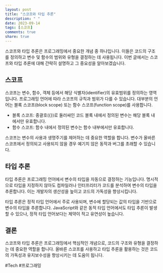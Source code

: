 ```yaml
---
layout: post
title: "스코프와 타입 추론"
description: " "
date: 2023-09-14
tags: [스코프]
comments: true
share: true
---
```


스코프와 타입 추론은 프로그래밍에서 중요한 개념 중 하나입니다. 이들은 코드의 구조를 정의하고 변수 및 함수의 범위와 유형을 결정하는 데 사용됩니다. 이번 글에서는 스코프와 타입 추론에 대해 간략히 설명하고 그 중요성을 알아보겠습니다.

## 스코프

스코프는 변수, 함수, 객체 등에서 해당 식별자(identifier)의 유효범위를 정의하는 영역입니다. 프로그래밍 언어에 따라 스코프의 규칙과 범위가 다를 수 있습니다. 대부분의 언어는 블록 스코프(block scope) 또는 함수 스코프(function scope)를 사용합니다.

- 블록 스코프: 중괄호({})로 둘러싸인 코드 블록 내에서 정의된 변수는 해당 블록 내에서만 유효합니다.
- 함수 스코프: 함수 내에서 정의된 변수는 함수 내부에서만 유효합니다.

스코프는 변수의 사용과 생명주기를 제어하는 데 중요한 역할을 합니다. 변수가 올바른 스코프에서 정의되고 사용되지 않을 경우 예기치 않은 동작과 버그를 초래할 수 있습니다.

## 타입 추론

타입 추론은 프로그래밍 언어에서 변수의 타입을 자동으로 결정하는 기능입니다. 명시적으로 타입을 지정하지 않아도 컴파일러나 인터프리터가 코드를 분석하여 변수의 타입을 추론합니다. 이는 개발자의 생산성을 높이고 코드의 가독성을 향상시킵니다.

타입 추론은 정적 타입 언어에서 주로 사용되며, 변수에 할당되는 값의 타입을 기반으로 변수의 타입을 추론합니다. JavaScript와 같은 동적 타입 언어에서도 타입 추론이 발생할 수 있으나, 정적 타입 언어보다는 제약이 적고 유연성이 높습니다.

## 결론

스코프와 타입 추론은 프로그래밍에서 핵심적인 개념으로, 코드의 구조와 유형을 결정하는 데 중요한 역할을 합니다. 올바른 스코프를 사용하고 타입 추론을 활용하는 것은 코드의 가독성과 유지보수성을 향상시키는 데 도움이 됩니다.

#Tech #프로그래밍